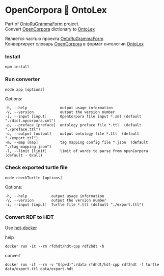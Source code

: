 # OpenCorpora 🖤 OntoLex
Part of [OntoRuGrammaForm](https://github.com/cnstntn-kndrtv/OntoRuGrammaForm "OntoRuGrammaForm") project.  
Convert [OpenCorpora](http://opencorpora.org "OpenCorpora") dictionary to [OntoLex](https://www.w3.org/community/ontolex/wiki/Final_Model_Specification#Linguistic_Description "OntoLex")

Является частью проекта [OntoRuGrammaForm](https://github.com/cnstntn-kndrtv/OntoRuGrammaForm "OntoRuGrammaForm")  
Конвертирует словарь [OpenCorpora](http://opencorpora.org "OpenCorpora") в формат онтологии [OntoLex](https://www.w3.org/community/ontolex/wiki/Final_Model_Specification#Linguistic_Description "OntoLex")

### Install  

```
npm install  
```

### Run converter  

```
node app [options]  
```

  Options:

    -h, --help               output usage information
    -V, --version            output the version number
    -i, --input [input]      OpenCorpora file input *.xml (default "./dict.opcorpora.xml")
    -p, --preface [preface]  ontology preface file *.ttl  (default "./preface.ttl")
    -o, --output [output]    output ontology file *.ttl  (default "./export.ttl")
    -m, --map [map]          tag mapping config file *.json  (default "./tag-mapping.json")
    -l, --limit [limit]      limit of words to parse from openCorpora (default - 0/all)

### Check exported turtle file  

    node checkTurtle [options]  

  Options:

    -h, --help           output usage information
    -V, --version        output the version number
    -i, --input [input]  Turtle file *.ttl (default "./export.ttl")


### Convert RDF to HDT

Use [hdt-docker](https://github.com/rdfhdt/hdt-docker "hdt-docker")

help  
```
docker run -it --rm rfdhdt/hdt-cpp rdf2hdt -h
```

convert  
```
docker run -it --rm -v "$(pwd)":/data rfdhdt/hdt-cpp rdf2hdt -f turtle data/export.ttl data/export.hdt
```



